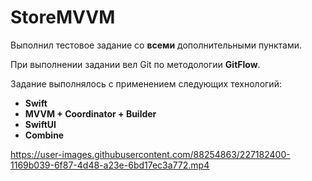 # StoreMVVM

Выполнил тестовое задание со **всеми** дополнительными пунктами.

При выполнении задании вел Git по методологии **GitFlow**.

Задание выполнялось с применением следующих технологий:
- **Swift**
- **MVVM + Coordinator + Builder**
- **SwiftUI**
- **Combine**

https://user-images.githubusercontent.com/88254863/227182400-1169b039-6f87-4d48-a23e-6bd17ec3a772.mp4

